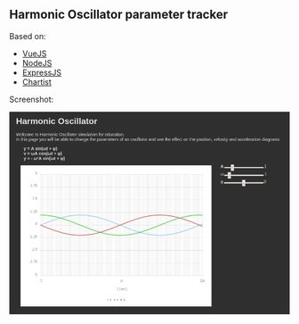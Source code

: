 ## Harmonic Oscillator parameter tracker

Based on:

* [VueJS](https://vuejs.org/)
* [NodeJS](https://nodejs.org)
* [ExpressJS](https://expressjs.com/)
* [Chartist](https://gionkunz.github.io/chartist-js/)

Screenshot:

![Screenshot](https://raw.githubusercontent.com/ApollonGT/oscillator-edu/master/images/screenshot.png)
